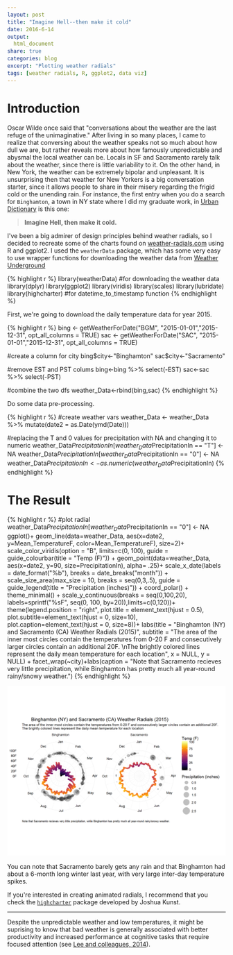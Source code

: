 ```yaml
---
layout: post
title: "Imagine Hell--then make it cold"
date: 2016-6-14
output:
  html_document
share: true
categories: blog
excerpt: "Plotting weather radials"
tags: [weather radials, R, ggplot2, data viz]
---
```





# Introduction
Oscar Wilde once said that "conversations about the weather are the last refuge of the unimaginative." After living in so many places, I came to realize that conversing about the weather speaks not so much about how dull we are, but rather reveals more about how famously unpredictable and abysmal the local weather can be. Locals in SF and Sacramento rarely talk about the weather, since there is little variability to it. On the other hand, in New York, the weather can be extremely bipolar and unpleasant. It is unsurprising then that weather for New Yorkers is a big conversation starter, since it allows people to share in their misery regarding the frigid cold or the unending rain. For instance, the first entry when you do a search for `Binghamton`, a town in NY state where I did my graduate work, in [Urban Dictionary](http://www.urbandictionary.com/define.php?term=Binghamton&utm_source=search-action) is this one:

> **Imagine Hell, then make it cold.**

I've been a big admirer of design principles behind weather radials, so I decided to recreate some of the charts found on [weather-radials.com](http://weather-radials.com/) using R and ggplot2. I used the `weatherData` package, which has some very easy to use wrapper functions for downloading the weather data from [Weather Underground](https://www.wunderground.com/)



{% highlight r %}
library(weatherData) #for downloading the weather data
library(dplyr)
library(ggplot2)
library(viridis)
library(scales)
library(lubridate)
library(highcharter) #for datetime_to_timestamp function
{% endhighlight %}

First, we're going to download the daily temperature data for year 2015. 


{% highlight r %}
bing <- getWeatherForDate("BGM", "2015-01-01","2015-12-31", 
                          opt_all_columns = TRUE)
sac <- getWeatherForDate("SAC", "2015-01-01","2015-12-31",
                         opt_all_columns = TRUE)


#create a column for city
bing$city<-"Binghamton"
sac$city<-"Sacramento"

#remove EST and PST colums
bing<-bing %>% select(-EST)
sac<-sac %>% select(-PST)

#combine the two dfs
weather_Data<-rbind(bing,sac)
{% endhighlight %}

Do some data pre-processing.


{% highlight r %}
#create weather vars
weather_Data <- weather_Data %>% 
  mutate(date2 = as.Date(ymd(Date))) 

#replacing the T and 0 values for precipitation with NA and changing it to numeric
weather_Data$PrecipitationIn[weather_Data$PrecipitationIn == "T"] <- NA
weather_Data$PrecipitationIn[weather_Data$PrecipitationIn == "0"] <- NA
weather_Data$PrecipitationIn<-as.numeric(weather_Data$PrecipitationIn)
{% endhighlight %}

# The Result


{% highlight r %}
#plot radial
weather_Data$PrecipitationIn[weather_Data$PrecipitationIn == "0"] <- NA
ggplot()+
    geom_line(data=weather_Data, 
              aes(x=date2, y=Mean_TemperatureF, color=Mean_TemperatureF),
              size=2)+
    scale_color_viridis(option = "B", limits=c(0, 100), 
              guide = guide_colourbar(title = "Temp (F)")) +
    geom_point(data=weather_Data,
               aes(x=date2, y=90, size=PrecipitationIn),
               alpha= .25)+
    scale_x_date(labels = date_format("%b"), breaks = date_breaks("month")) +
    scale_size_area(max_size = 10, breaks = seq(0,3,.5),
                    guide = guide_legend(title = "Precipitation (inches)")) +
    coord_polar() +
    theme_minimal() +
    scale_y_continuous(breaks = seq(0,100,20),
      labels=sprintf("%sF", seq(0, 100, by=20)),limits=c(0,120))+
    theme(legend.position = "right",
          plot.title = element_text(hjust = 0.5),
          plot.subtitle=element_text(hjust = 0, size=10),
          plot.caption=element_text(hjust = 0, size=8))+
    labs(title = "Binghamton (NY) and Sacramento (CA) Weather Radials (2015)",
       subtitle = "The area of the inner most circles contain the temperatures from 0-20 F and consecutively larger circles contain an additional 20F. \nThe brightly colored lines represent the daily mean temperature for each location",
       x = NULL, y = NULL) +
    facet_wrap(~city)+labs(caption = "Note that Sacramento recieves very little precipitation, while Binghamton has pretty much all year-round rainy/snowy weather.")
{% endhighlight %}

![center](/figs/2016-06-14-weather-radials/unnamed-chunk-4-1.png)

You can note that Sacramento barely gets any rain and that Binghamton had about a 6-month long winter last year, with very large inter-day temperature spikes.

If you're interested in creating animated radials, I recommend that you check the [`highcharter`](http://jkunst.com/highcharter/showcase.html) package developed by Joshua Kunst.

----

Despite the unpredictable weather and low temperatures, it might be suprising to know that bad weather is generally associated with better productivity and increased performance at cognitive tasks that require focused attention (see [Lee and colleagues, 2014](http://scholar.harvard.edu/files/jooajulialee/files/jap_final_rainmakers_2014-01192-001.pdf?m=1400193142)). 





